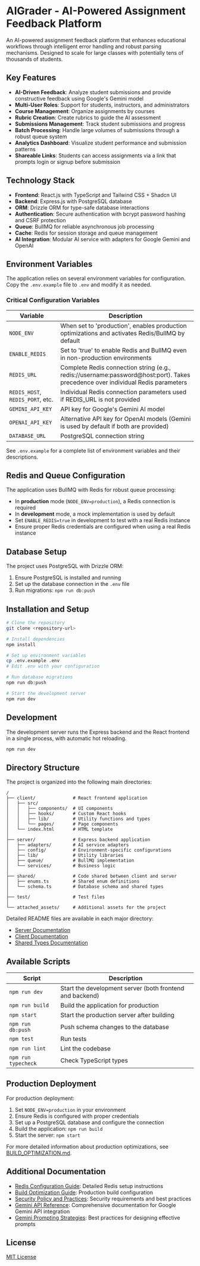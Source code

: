 # AIGrader - AI-Powered Assignment Feedback Platform

An AI-powered assignment feedback platform that enhances educational workflows through intelligent error handling and robust parsing mechanisms. Designed to scale for large classes with potentially tens of thousands of students.

## Key Features

- **AI-Driven Feedback**: Analyze student submissions and provide constructive feedback using Google's Gemini model
- **Multi-User Roles**: Support for students, instructors, and administrators
- **Course Management**: Organize assignments by courses
- **Rubric Creation**: Create rubrics to guide the AI assessment
- **Submissions Management**: Track student submissions and progress
- **Batch Processing**: Handle large volumes of submissions through a robust queue system
- **Analytics Dashboard**: Visualize student performance and submission patterns
- **Shareable Links**: Students can access assignments via a link that prompts login or signup before submission

## Technology Stack

- **Frontend**: React.js with TypeScript and Tailwind CSS + Shadcn UI
- **Backend**: Express.js with PostgreSQL database
- **ORM**: Drizzle ORM for type-safe database interactions
- **Authentication**: Secure authentication with bcrypt password hashing and CSRF protection
- **Queue**: BullMQ for reliable asynchronous job processing
- **Cache**: Redis for session storage and queue management
- **AI Integration**: Modular AI service with adapters for Google Gemini and OpenAI

## Environment Variables

The application relies on several environment variables for configuration. Copy the `.env.example` file to `.env` and modify it as needed.

### Critical Configuration Variables

| Variable | Description |
|----------|-------------|
| `NODE_ENV` | When set to 'production', enables production optimizations and activates Redis/BullMQ by default |
| `ENABLE_REDIS` | Set to 'true' to enable Redis and BullMQ even in non-production environments |
| `REDIS_URL` | Complete Redis connection string (e.g., redis://username:password@host:port). Takes precedence over individual Redis parameters |
| `REDIS_HOST`, `REDIS_PORT`, etc. | Individual Redis connection parameters used if REDIS_URL is not provided |
| `GEMINI_API_KEY` | API key for Google's Gemini AI model |
| `OPENAI_API_KEY` | Alternative API key for OpenAI models (Gemini is used by default if both are provided) |
| `DATABASE_URL` | PostgreSQL connection string |

See `.env.example` for a complete list of environment variables and their descriptions.

## Redis and Queue Configuration

The application uses BullMQ with Redis for robust queue processing:

- In **production** mode (`NODE_ENV=production`), a Redis connection is required
- In **development** mode, a mock implementation is used by default
- Set `ENABLE_REDIS=true` in development to test with a real Redis instance
- Ensure proper Redis credentials are configured when using a real Redis instance

## Database Setup

The project uses PostgreSQL with Drizzle ORM:

1. Ensure PostgreSQL is installed and running
2. Set up the database connection in the `.env` file
3. Run migrations: `npm run db:push`

## Installation and Setup

```bash
# Clone the repository
git clone <repository-url>

# Install dependencies
npm install

# Set up environment variables
cp .env.example .env
# Edit .env with your configuration

# Run database migrations
npm run db:push

# Start the development server
npm run dev
```

## Development

The development server runs the Express backend and the React frontend in a single process, with automatic hot reloading.

```bash
npm run dev
```

## Directory Structure

The project is organized into the following main directories:

```
/
├── client/              # React frontend application
│   ├── src/
│   │   ├── components/  # UI components
│   │   ├── hooks/       # Custom React hooks
│   │   ├── lib/         # Utility functions and types
│   │   └── pages/       # Page components
│   └── index.html       # HTML template
│
├── server/              # Express backend application
│   ├── adapters/        # AI service adapters
│   ├── config/          # Environment-specific configurations
│   ├── lib/             # Utility libraries
│   ├── queue/           # BullMQ implementation
│   └── services/        # Business logic
│
├── shared/              # Code shared between client and server
│   ├── enums.ts         # Shared enum definitions
│   └── schema.ts        # Database schema and shared types
│
├── test/                # Test files
│
└── attached_assets/     # Additional assets for the project
```

Detailed README files are available in each major directory:
- [Server Documentation](server/README.md)
- [Client Documentation](client/README.md)
- [Shared Types Documentation](shared/README.md)

## Available Scripts

| Script | Description |
|--------|-------------|
| `npm run dev` | Start the development server (both frontend and backend) |
| `npm run build` | Build the application for production |
| `npm start` | Start the production server after building |
| `npm run db:push` | Push schema changes to the database |
| `npm test` | Run tests |
| `npm run lint` | Lint the codebase |
| `npm run typecheck` | Check TypeScript types |

## Production Deployment

For production deployment:

1. Set `NODE_ENV=production` in your environment
2. Ensure Redis is configured with proper credentials
3. Set up a PostgreSQL database and configure the connection
4. Build the application: `npm run build`
5. Start the server: `npm start`

For more detailed information about production optimizations, see [BUILD_OPTIMIZATION.md](BUILD_OPTIMIZATION.md).

## Additional Documentation

- [Redis Configuration Guide](REDIS_CONFIGURATION.md): Detailed Redis setup instructions
- [Build Optimization Guide](BUILD_OPTIMIZATION.md): Production build configuration
- [Security Policy and Practices](SECURITY.md): Security requirements and best practices
- [Gemini API Reference](docs/gemini_references/index.md): Comprehensive documentation for Google Gemini API integration
- [Gemini Prompting Strategies](docs/gemini_references/prompting-strategies.md): Best practices for designing effective prompts

## License

[MIT License](LICENSE)
